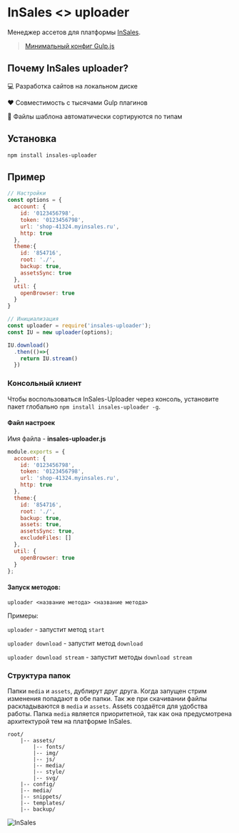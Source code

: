 # InSales <> uploader
Менеджер ассетов для платформы [InSales](http://www.insales.ru/).

> [Минимальный конфиг Gulp.js](https://github.com/brainmurder/InSales-uploader-gulp-test)

## Почему InSales uploader?

:computer: Разработка сайтов на локальном диске

:heart: Совместимость с тысячами Gulp плагинов

:file_folder: Файлы шаблона автоматически сортируются по типам


## Установка

```
npm install insales-uploader
```

## Пример

```javascript
// Настройки
const options = {
  account: {
    id: '0123456798',
    token: '0123456798',
    url: 'shop-41324.myinsales.ru',
    http: true
  },
  theme:{
    id: '854716',
    root: './',
    backup: true,
    assetsSync: true
  },
  util: {
    openBrowser: true
  }
}

// Инициализация
const uploader = require('insales-uploader');
const IU = new uploader(options);

IU.download()
  .then(()=>{
    return IU.stream()
  })
```

### Консольный клиент

Чтобы воспользоваться InSales-Uploader через консоль, установите пакет глобально `npm install insales-uploader -g`.

#### Файл настроек

Имя файла - **insales-uploader.js**

```javascript
module.exports = {
  account: {
    id: '0123456798',
    token: '0123456798',
    url: 'shop-41324.myinsales.ru',
    http: true
  },
  theme:{
    id: '854716',
    root: './',
    backup: true,
    assets: true,
    assetsSync: true,
    excludeFiles: []
  },
  util: {
    openBrowser: true
  }
};
```

#### Запуск методов:

`uploader <название метода> <название метода>`

Примеры:

`uploader` - запустит метод `start`

`uploader download` - запустит метод `download`

`uploader download stream` - запустит методы `download stream`


### Структура папок

Папки `media` и `assets`, дублирут друг друга. Когда запущен стрим изменения попадают в обе папки. Так же при скачивании файлы раскладываются в `media` и `assets`. Assets создаётся для удобства работы.
Папка `media` является приоритетной, так как она предусмотрена архитектурой тем на платформе InSales.

```
root/
    |-- assets/
        |-- fonts/
        |-- img/
        |-- js/
        |-- media/
        |-- style/
        |-- svg/
    |-- config/
    |-- media/
    |-- snippets/
    |-- templates/
    |-- backup/
```

![InSales](https://cdn.rawgit.com/brainmurder/insales-uploader/master/insales.png)
